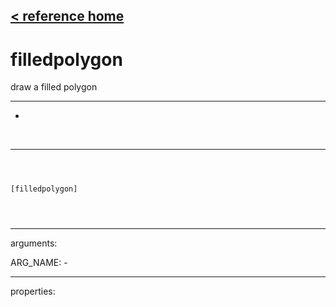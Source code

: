[< reference home](ceammc_lib.html)
---

# filledpolygon


draw a filled polygon

---

-
<br>


---


```



[filledpolygon]


            
```

---
arguments:

ARG_NAME: -<br>

---
properties:


